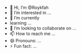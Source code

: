 - 👋 Hi, I’m @Roykfah
- 👀 I’m interested in ...
- 🌱 I’m currently
- learning ...
- 💞️ I’m looking to collaborate on ...
- 📫 How to reach me ...
- 😄 Pronouns: ...
- ⚡ Fun fact: ...

<!---
Roykfah/Roykfah is a ✨ special ✨ repository because its `README.md` (this file) appears on your GitHub profile.
You can click the Preview link to take a look at your changes.
--->
